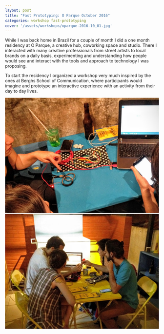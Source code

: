```yaml
---
layout: post
title: "Fast Prototyping: O Parque October 2016"
categories: workshop fast-prototyping
cover: '/assets/workshops/oparque-2016-10_01.jpg'
---
```


While I was back home in Brazil for a couple of month I did a one month residency at O Parque, a creative hub, coworking space and studio. There I interacted with many creative professionals from street artists to local brands on a daily basis, experimenting and understanding how people would see and interact with the tools and approach to technology I was proposing.

To start the residency I organized a workshop very much inspired by the ones at Berghs School of Communication, where participants would imagine and prototype an interactive experience with an activity from their day to day lives.

![](/assets/workshops/oparque-2016-10_01.jpg)
![](/assets/workshops/oparque-2016-10_02.jpg)   
